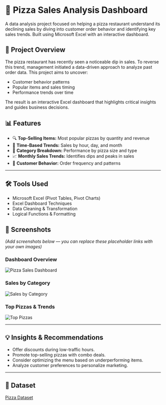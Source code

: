 # 🍕 Pizza Sales Analysis Dashboard

A data analysis project focused on helping a pizza restaurant understand its declining sales by diving into customer order behavior and identifying key sales trends. Built using Microsoft Excel with an interactive dashboard.

## 📌 Project Overview

The pizza restaurant has recently seen a noticeable dip in sales. To reverse this trend, management initiated a data-driven approach to analyze past order data. This project aims to uncover:
- Customer behavior patterns
- Popular items and sales timing
- Performance trends over time

The result is an interactive Excel dashboard that highlights critical insights and guides business decisions.

## 📊 Features

- 🔍 **Top-Selling Items:** Most popular pizzas by quantity and revenue
- 📅 **Time-Based Trends:** Sales by hour, day, and month
- 🍕 **Category Breakdown:** Performance by pizza size and type
- 📈 **Monthly Sales Trends:** Identifies dips and peaks in sales
- 👥 **Customer Behavior:** Order frequency and patterns

---

## 🛠 Tools Used

- Microsoft Excel (Pivot Tables, Pivot Charts)
- Excel Dashboard Techniques
- Data Cleaning & Transformation
- Logical Functions & Formatting


## 📸 Screenshots

*(Add screenshots below — you can replace these placeholder links with your own images)*

### Dashboard Overview  
![Pizza Sales Dashboard](screenshots/dashboard-overview.png)

### Sales by Category  
![Sales by Category](screenshots/sales-category.png)

### Top Pizzas & Trends  
![Top Pizzas](screenshots/top-pizzas.png)

---

## 💡 Insights & Recommendations

- Offer discounts during low-traffic hours.
- Promote top-selling pizzas with combo deals.
- Consider optimizing the menu based on underperforming items.
- Analyze customer preferences to personalize marketing.

---

## 📁 Dataset
<a href =(https://github.com/gunjan403/Pizza-Sales-Analysis-Microsoft-Excel/blob/main/Dataset.zip)>Pizza Dataset</a>






